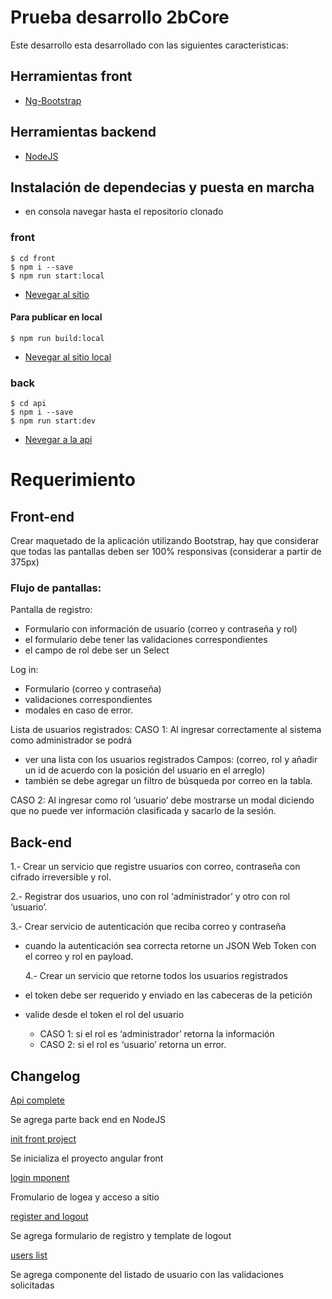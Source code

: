 # Prueba desarrollo 2bCore

Este desarrollo esta desarrollado con las siguientes caracteristicas:

## Herramientas front

- [Ng-Bootstrap](https://ng-bootstrap.github.io/)

## Herramientas backend

- [NodeJS](https://nodejs.org/es/)

## Instalación de dependecias y puesta en marcha

- en consola navegar hasta el repositorio clonado

### front

```
$ cd front
$ npm i --save
$ npm run start:local
```

- [Nevegar al sitio](http://localhost:4200)

#### Para publicar en local

```
$ npm run build:local
```

- [Nevegar al sitio local](http://localhost:8080)

### back

```
$ cd api
$ npm i --save
$ npm run start:dev
```

- [Nevegar a la api](http://localhost:8080)

# Requerimiento

## Front-end

Crear maquetado de la aplicación utilizando Bootstrap, hay que considerar que todas las pantallas deben ser 100% responsivas (considerar a partir de 375px)

### Flujo de pantallas:

Pantalla de registro:

- Formulario con información de usuario (correo y contraseña y rol)
- el formulario debe tener las validaciones correspondientes
- el campo de rol debe ser un Select

Log in:

- Formulario (correo y contraseña)
- validaciones correspondientes
- modales en caso de error.

Lista de usuarios registrados:
CASO 1:
Al ingresar correctamente al sistema como administrador se podrá

- ver una lista con los usuarios registrados Campos: (correo, rol y añadir un id de acuerdo con la posición del usuario en el arreglo)
- también se debe agregar un filtro de búsqueda por correo en la tabla.

CASO 2:
Al ingresar como rol ‘usuario’ debe mostrarse un modal diciendo que no puede ver información clasificada y sacarlo de la sesión.

## Back-end

1.- Crear un servicio que registre usuarios con correo, contraseña con cifrado irreversible y rol.

2.- Registrar dos usuarios, uno con rol ‘administrador’ y otro con rol ‘usuario’.

3.- Crear servicio de autenticación que reciba correo y contraseña

- cuando la autenticación sea correcta retorne un JSON Web Token con el correo y rol en payload.

  4.- Crear un servicio que retorne todos los usuarios registrados

- el token debe ser requerido y enviado en las cabeceras de la petición
- valide desde el token el rol del usuario
  - CASO 1: si el rol es ‘administrador’ retorna la información
  - CASO 2: si el rol es ‘usuario’ retorna un error.

## Changelog

[Api complete](https://github.com/felde/test-node-angular/commit/ec5cb049277d8292aa0e277d999994d163a730f1)

Se agrega parte back end en NodeJS

[init front project](https://github.com/felde/test-node-angular/commit/d119bc7d455233a236d28fe6dda1a9b07d1ae338)

Se inicializa el proyecto angular front

[login mponent](https://github.com/felde/test-node-angular/commit/b1f9ea7a6cb28939baab2f442dc0a054de638884)

Fromulario de logea y acceso a sitio

[register and logout](https://github.com/felde/test-node-angular/commit/cfb7fa8bd308570978d860390e904b638e722177)

Se agrega formulario de registro y template de logout

[users list](https://github.com/felde/test-node-angular/commit/f42ebe0e13dcf43f1b349143e48eb9df1041452d)

Se agrega componente del listado de usuario con las validaciones solicitadas
